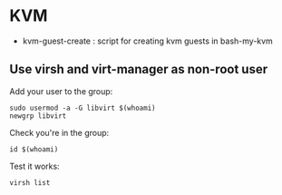 # KVM

- kvm-guest-create : script for creating kvm guests in bash-my-kvm

## Use virsh and virt-manager as non-root user

Add your user to the group:
```
sudo usermod -a -G libvirt $(whoami)
newgrp libvirt
```


Check you're in the group:
```
id $(whoami)
```

Test it works:
```
virsh list
```